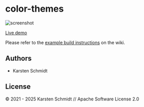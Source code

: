 # color-themes

![screenshot](https://raw.githubusercontent.com/thi-ng/umbrella/develop/assets/examples/color-themes.png)

[Live demo](http://demo.thi.ng/umbrella/color-themes/)

Please refer to the [example build instructions](https://github.com/thi-ng/umbrella/wiki/Example-build-instructions) on the wiki.

## Authors

- Karsten Schmidt

## License

&copy; 2021 - 2025 Karsten Schmidt // Apache Software License 2.0
